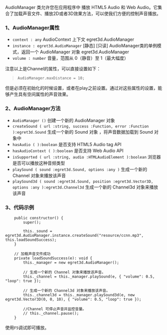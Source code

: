 
AudioManager 类允许您在应用程序中 播放 HTML5 Audio 和 Web Audio。它集合了加载声音文件、播放2D或者3D效果方法，可以使我们方便的控制声音播放。

### 1、AudioManager属性


* `context : any` AudioContext 上下文
egret3d.AudioManager
* `instance : egret3d.AudioManager` [静态] [只读] AudioManager类的单例模式，返回一个 AudioManager 对象
egret3d.AudioManager
* `volume : number` 音量，范围从 0（静音）至 1（最大幅度）

注意以上是Channel的属性，可以直接设置如下：
> `AudioManager.maxDistance = 10;`

但是必须在初始化的时候设置，或者在play之前设置。通过对这些属性的设置，能够产生具有空间属性的声音效果。

### 2、AudioManager方法

* `AudioManager ()` 创建一个新的 AudioManager 对象
* `createSound ( url :string, success :Function, error :Function ):egret3d.Sound` 生成一个新的 Sound 对象 ，将声音数据加载到 Sound 对象中
* `hasAudio ( ):boolean` 是否支持 HTML5 Audio tag API
* `hasAudioContext ( ):boolean` 是否支持 Web Audio API
* `isSupported ( url :string, audio :HTMLAudioElement ):boolean` 浏览器是否可以播放这种音频类型
* `playSound ( sound :egret3d.Sound, options :any )` 生成一个新的 Channel 对象来播放该声音
* `playSound3d ( sound :egret3d.Sound, position :egret3d.Vector3D, options :any ):egret3d.Channel3d` 生成一个新的 Channel3d 对象来播放该声音

### 3、代码示例
```
    public constructor() {
        super();
        
        this._sound = egret3d.AudioManager.instance.createSound("resource/ccnn.mp3", this.loadSoundSuccess);
    }
    
    // 加载声音文件成功
    private loadSoundSuccess(e): void {
        this._manager = new egret3d.AudioManager();
        
        // 生成一个新的 Channel 对象来播放该声音。
        this._channel = this._manager.playSound(e, { "volume": 0.5, "loop": true });

        // 生成一个新的 Channel3d 对象来播放该声音。
        this._channel3d = this._manager.playSound3d(e, new egret3d.Vector3D(0, 0, 10), { "volume": 0.5, "loop": true });

        //Channel 可停止声音并监控音量。
        // this._channel.pause();
    }
```
使用`F5`调试即可播放。